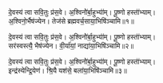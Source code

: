 दे॒वस्य॑ त्वा सवि॒तुः प्र॑स॒वे। अ॒श्विनो॑॑र्बा॒हुभ्या॑॑म्। पू॒ष्णो हस्ता॑॑भ्याम्।  
अ॒श्विनो॒र्भैष॑ज्येन। तेज॑से ब्रह्मवर्च॒साया॒भिषि॑ञ्चामि॥१॥

दे॒वस्य॑ त्वा सवि॒तुः प्र॑स॒वे। अ॒श्विनो॑॑र्बा॒हुभ्या॑॑म्। पू॒ष्णो हस्ता॑॑भ्याम्।  
सर॑स्वस्त्यै॒ भैष॑ज्येन। वी॒र्या॑यां॒ नाद्या॑या॒भिषि॑ञ्चामि॥२॥

दे॒वस्य॑ त्वा सवि॒तुः प्र॑स॒वे। अ॒श्विनो॑॑र्बा॒हुभ्या॑॑म्। पू॒ष्णो हस्ता॑॑भ्याम्।  
इन्द्र॑स्येन्द्रि॒येण॑। श्रि॒यै यश॑से॒ बला॑या॒भिषि॑ञ्चामि॥३॥
